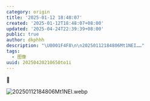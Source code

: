 ```yaml
---
category: origin
title: '2025-01-12 18:48:07'
created: '2025-01-12T18:48:07+08:00'
updated: '2025-04-24T22:39:39+08:00'
public: true
author: dkphhh
description: "\U0001F4F8\n\n20250112184806Mt1NEI……"
tags:
  - 图像
uuid: 20250420210650to1i
---
```


📸

![20250112184806Mt1NEI.webp](https://img.dkphhh.me/20250112184806Mt1NEI.webp)
